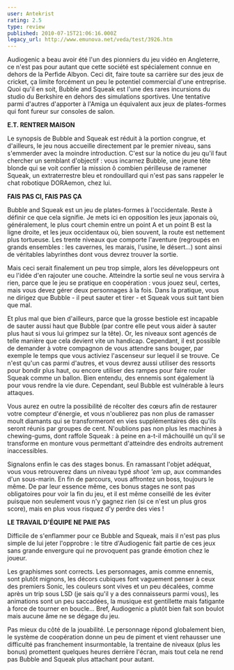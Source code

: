 ```yaml
---
user: Antekrist
rating: 2.5
type: review
published: 2010-07-15T21:06:16.000Z
legacy_url: http://www.emunova.net/veda/test/3926.htm
---
```

Audiogenic a beau avoir été l'un des pionniers du jeu vidéo en Angleterre, ce n'est pas pour autant que cette société est spécialement connue en dehors de la Perfide Albyon. Ceci dit, faire toute sa carrière sur des jeux de cricket, ça limite forcément un peu le potentiel commercial d'une entreprise. Quoi qu'il en soit, Bubble and Squeak est l'une des rares incursions du studio du Berkshire en dehors des simulations sportives. Une tentative parmi d'autres d'apporter à l'Amiga un équivalent aux jeux de plates-formes qui font fureur sur consoles de salon.  

  

**E.T. RENTRER MAISON**  

Le synopsis de Bubble and Squeak est réduit à la portion congrue, et d'ailleurs, le jeu nous accueille directement par le premier niveau, sans s'emmerder avec la moindre introduction. C'est sur la notice du jeu qu'il faut chercher un semblant d'objectif : vous incarnez Bubble, une jeune tête blonde qui se voit confier la mission ô combien périlleuse de ramener Squeak, un extraterrestre bleu et rondouillard qui n'est pas sans rappeler le chat robotique DORAemon, chez lui.  

  

**FAIS PAS CI, FAIS PAS ÇA**  

Bubble and Squeak est un jeu de plates-formes à l'occidentale. Reste à définir ce que cela signifie. Je mets ici en opposition les jeux japonais où, généralement, le plus court chemin entre un point A et un point B est la ligne droite, et les jeux occidentaux où, bien souvent, la route est nettement plus tortueuse. Les trente niveaux que comporte l'aventure (regroupés en grands ensembles : les cavernes, les marais, l'usine, le désert...) sont ainsi de véritables labyrinthes dont vous devrez trouver la sortie.  

Mais ceci serait finalement un peu trop simple, alors les développeurs ont eu l'idée d'en rajouter une couche. Atteindre la sortie seul ne vous servira à rien, parce que le jeu se pratique en coopération : vous jouez seul, certes, mais vous devez gérer deux personnages à la fois. Dans la pratique, vous ne dirigez que Bubble - il peut sauter et tirer - et Squeak vous suit tant bien que mal.  

Et plus mal que bien d'ailleurs, parce que la grosse bestiole est incapable de sauter aussi haut que Bubble (par contre elle peut vous aider à sauter plus haut si vous lui grimpez sur la tête). Or, les niveaux sont agencés de telle manière que cela devient vite un handicap. Cependant, il est possible de demander à votre compagnon de vous attendre sans bouger, par exemple le temps que vous activiez l'ascenseur sur lequel il se trouve. Ce n'est qu'un cas parmi d'autres, et vous devrez aussi utiliser des ressorts pour bondir plus haut, ou encore utiliser des rampes pour faire rouler Squeak comme un ballon. Bien entendu, des ennemis sont également là pour vous rendre la vie dure. Cependant, seul Bubble est vulnérable à leurs attaques.  

Vous aurez en outre la possibilité de récolter des cœurs afin de restaurer votre compteur d'énergie, et vous n'oublierez pas non plus de ramasser moult diamants qui se transformeront en vies supplémentaires dès qu'ils seront réunis par groupes de cent. N'oublions pas non plus les machines à chewing-gums, dont raffole Squeak : à peine en a-t-il mâchouillé un qu'il se transforme en monture vous permettant d'atteindre des endroits autrement inaccessibles.  

Signalons enfin le cas des stages bonus. En ramassant l'objet adéquat, vous vous retrouverez dans un niveau typé _shoot 'em up_, aux commandes d'un sous-marin. En fin de parcours, vous affrontez un boss, toujours le même. De par leur essence même, ces bonus stages ne sont pas obligatoires pour voir la fin du jeu, et il est même conseillé de les éviter puisque non seulement vous n'y gagnez rien (si ce n'est un plus gros score), mais en plus vous risquez d'y perdre des vies !  

  

**LE TRAVAIL D'ÉQUIPE NE PAIE PAS**  

Difficile de s'enflammer pour ce Bubble and Squeak, mais il n'est pas plus simple de lui jeter l'opprobre : le titre d'Audiogenic fait partie de ces jeux sans grande envergure qui ne provoquent pas grande émotion chez le joueur.  

Les graphismes sont corrects. Les personnages, amis comme ennemis, sont plutôt mignons, les décors cubiques font vaguement penser à ceux des premiers Sonic, les couleurs sont vives et un peu décalées, comme après un trip sous LSD (je sais qu'il y a des connaisseurs parmi vous), les animations sont un peu saccadées, la musique est gentillette mais fatigante à force de tourner en boucle... Bref, Audiogenic a plutôt bien fait son boulot mais aucune âme ne se dégage du jeu.  

Pas mieux du côté de la jouabilité. Le personnage répond globalement bien, le système de coopération donne un peu de piment et vient rehausser une difficulté pas franchement insurmontable, la trentaine de niveaux (plus les bonus) promettent quelques heures derrière l'écran, mais tout cela ne rend pas Bubble and Squeak plus attachant pour autant.